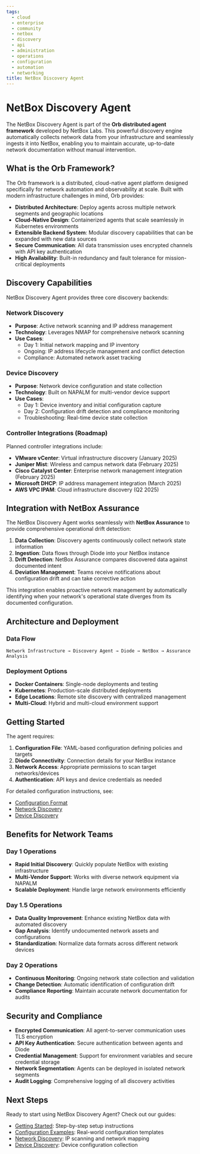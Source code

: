 ```yaml
---
tags:
  - cloud
  - enterprise
  - community
  - netbox
  - discovery
  - api
  - administration
  - operations
  - configuration
  - automation
  - networking
title: NetBox Discovery Agent
---
```


# NetBox Discovery Agent

The NetBox Discovery Agent is part of the **Orb distributed agent framework** developed by NetBox Labs. This powerful discovery engine automatically collects network data from your infrastructure and seamlessly ingests it into NetBox, enabling you to maintain accurate, up-to-date network documentation without manual intervention.

## What is the Orb Framework?

The Orb framework is a distributed, cloud-native agent platform designed specifically for network automation and observability at scale. Built with modern infrastructure challenges in mind, Orb provides:

- **Distributed Architecture**: Deploy agents across multiple network segments and geographic locations
- **Cloud-Native Design**: Containerized agents that scale seamlessly in Kubernetes environments
- **Extensible Backend System**: Modular discovery capabilities that can be expanded with new data sources
- **Secure Communication**: All data transmission uses encrypted channels with API key authentication
- **High Availability**: Built-in redundancy and fault tolerance for mission-critical deployments

## Discovery Capabilities

NetBox Discovery Agent provides three core discovery backends:

### Network Discovery
- **Purpose**: Active network scanning and IP address management
- **Technology**: Leverages NMAP for comprehensive network scanning
- **Use Cases**: 
  - Day 1: Initial network mapping and IP inventory
  - Ongoing: IP address lifecycle management and conflict detection
  - Compliance: Automated network asset tracking

### Device Discovery  
- **Purpose**: Network device configuration and state collection
- **Technology**: Built on NAPALM for multi-vendor device support
- **Use Cases**:
  - Day 1: Device inventory and initial configuration capture
  - Day 2: Configuration drift detection and compliance monitoring
  - Troubleshooting: Real-time device state collection

### Controller Integrations (Roadmap)
Planned controller integrations include:
- **VMware vCenter**: Virtual infrastructure discovery (January 2025)
- **Juniper Mist**: Wireless and campus network data (February 2025)  
- **Cisco Catalyst Center**: Enterprise network management integration (February 2025)
- **Microsoft DHCP**: IP address management integration (March 2025)
- **AWS VPC IPAM**: Cloud infrastructure discovery (Q2 2025)

## Integration with NetBox Assurance

The NetBox Discovery Agent works seamlessly with **NetBox Assurance** to provide comprehensive operational drift detection:

1. **Data Collection**: Discovery agents continuously collect network state information
2. **Ingestion**: Data flows through Diode into your NetBox instance
3. **Drift Detection**: NetBox Assurance compares discovered data against documented intent
4. **Deviation Management**: Teams receive notifications about configuration drift and can take corrective action

This integration enables proactive network management by automatically identifying when your network's operational state diverges from its documented configuration.

## Architecture and Deployment

### Data Flow
```
Network Infrastructure → Discovery Agent → Diode → NetBox → Assurance Analysis
```

### Deployment Options
- **Docker Containers**: Single-node deployments and testing
- **Kubernetes**: Production-scale distributed deployments
- **Edge Locations**: Remote site discovery with centralized management
- **Multi-Cloud**: Hybrid and multi-cloud environment support

## Getting Started

The agent requires:
1. **Configuration File**: YAML-based configuration defining policies and targets
2. **Diode Connectivity**: Connection details for your NetBox instance
3. **Network Access**: Appropriate permissions to scan target networks/devices
4. **Authentication**: API keys and device credentials as needed

For detailed configuration instructions, see:
- [Configuration Format](configuration-file.md)
- [Network Discovery](network_discovery.md)  
- [Device Discovery](device_discovery.md)

## Benefits for Network Teams

### Day 1 Operations
- **Rapid Initial Discovery**: Quickly populate NetBox with existing infrastructure
- **Multi-Vendor Support**: Works with diverse network equipment via NAPALM
- **Scalable Deployment**: Handle large network environments efficiently

### Day 1.5 Operations  
- **Data Quality Improvement**: Enhance existing NetBox data with automated discovery
- **Gap Analysis**: Identify undocumented network assets and configurations
- **Standardization**: Normalize data formats across different network devices

### Day 2 Operations
- **Continuous Monitoring**: Ongoing network state collection and validation
- **Change Detection**: Automatic identification of configuration drift
- **Compliance Reporting**: Maintain accurate network documentation for audits

## Security and Compliance

- **Encrypted Communication**: All agent-to-server communication uses TLS encryption
- **API Key Authentication**: Secure authentication between agents and Diode
- **Credential Management**: Support for environment variables and secure credential storage
- **Network Segmentation**: Agents can be deployed in isolated network segments
- **Audit Logging**: Comprehensive logging of all discovery activities

## Next Steps

Ready to start using NetBox Discovery Agent? Check out our guides:

- [Getting Started](get-started.md): Step-by-step setup instructions
- [Configuration Examples](config_samples.md): Real-world configuration templates
- [Network Discovery](network_discovery.md): IP scanning and network mapping
- [Device Discovery](device_discovery.md): Device configuration collection

